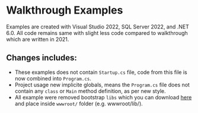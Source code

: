 # Walkthrough Examples

Examples are created with Visual Studio 2022, SQL Server 2022, and .NET 6.0. All code remains same with slight less code compared to walkthrough which are written in 2021.

## Changes includes:

- These examples does not contain `Startup.cs` file, code from this file is now combined into `Program.cs`.
- Project usage new implicite globals, means the `Program.cs` file does not contain any `class` or `Main` method definition, as per new style.
- All example were removed bootstrap `libs` which you can download [here](lib.zip) and place inside `wwwroot/` folder (e.g. wwwroot/lib/).

